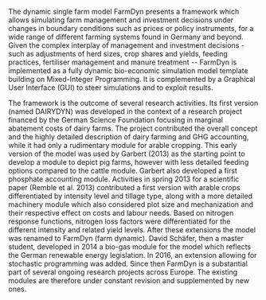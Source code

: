 The dynamic single farm model FarmDyn  presents a framework which allows simulating farm management and investment decisions under changes in boundary conditions such as prices or policy instruments, for a wide range of different farming systems found in Germany and beyond. Given the complex interplay of management and investment decisions - such as adjustments of herd sizes, crop shares and yields, feeding practices, fertiliser management and manure treatment -- FarmDyn is implemented as a fully dynamic bio-economic simulation model template building on Mixed-Integer Programming. It is complemented by a Graphical User Interface (GUI) to steer simulations and to exploit results.

The framework is the outcome of several research activities. Its first version (named DAIRYDYN) was developed in the context of a research project financed by the German Science Foundation focusing in marginal abatement costs of dairy farms. The project contributed the overall concept and the highly detailed description of dairy farming and GHG accounting, while it had only a rudimentary module for arable cropping. This early version of the model was used by Garbert (2013) as the starting point to develop a module to depict pig farms, however with less detailed feeding options compared to the cattle module. Garbert also developed a first phosphate accounting module. Activities in spring 2013 for a scientific paper (Remble et al. 2013) contributed a first version with arable crops differentiated by intensity level and tillage type, along with a more detailed machinery module which also considered plot size and mechanization and their respective effect on costs and labour needs. Based on nitrogen response functions, nitrogen loss factors were differentiated for the different intensity and related yield levels. After these extensions the model was renamed to FarmDyn (farm dynamic). David Schäfer, then a master student, developed in 2014 a bio-gas module for the model which reflects the German renewable energy legislation. In 2016, an extension allowing for stochastic programming was added. Since then FarmDyn is a substantial part of several ongoing research projects across Europe. The existing modules are therefore under constant revision and supplemented by new ones.
